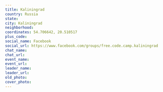 ```yaml
---
title: Kaliningrad
country: Russia
state: 
city: Kaliningrad
neighborhood: 
coordinates: 54.706642, 20.510517
plus_code:
social_name: Facebook
social_url: https://www.facebook.com/groups/free.code.camp.kaliningrad
chat_name:
chat_url:
event_name:
event_url:
leader_name:
leader_url:
old_photo: 
cover_photo:
---
```

